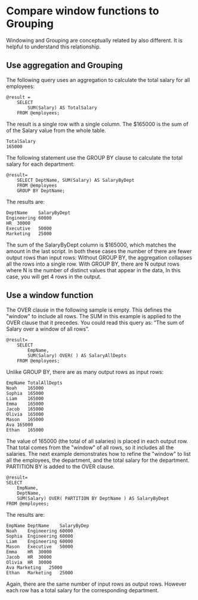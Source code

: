 # Compare window functions to Grouping

Windowing and Grouping are conceptually related by also different. It is helpful to understand this relationship.

## Use aggregation and Grouping

The following query uses an aggregation to calculate the total salary for all employees:

```
@result = 
    SELECT 
        SUM(Salary) AS TotalSalary
    FROM @employees;
```

The result is a single row with a single column. The $165000 is the sum of of the Salary value from the whole table.

```
TotalSalary
165000
```

The following statement use the GROUP BY clause to calculate the total salary for each department:

```
@result=
    SELECT DeptName, SUM(Salary) AS SalaryByDept
    FROM @employees
    GROUP BY DeptName;
```

The results are:

```
DeptName	SalaryByDept
Engineering	60000
HR	30000
Executive	50000
Marketing	25000
```

The sum of the SalaryByDept column is $165000, which matches the amount in the last script.
In both these cases the number of there are fewer output rows than input rows:
Without GROUP BY, the aggregation collapses all the rows into a single row.
With GROUP BY, there are N output rows where N is the number of distinct values that appear in the data, In this case, you will get 4 rows in the output.

## Use a window function

The OVER clause in the following sample is empty. This defines the "window" to include all rows. The SUM in this example is applied to the OVER clause that it precedes.
You could read this query as: “The sum of Salary over a window of all rows”.

```
@result=
    SELECT
        EmpName,
        SUM(Salary) OVER( ) AS SalaryAllDepts
    FROM @employees;
```

Unlike GROUP BY, there are as many output rows as input rows:

```
EmpName	TotalAllDepts
Noah	165000
Sophia	165000
Liam	165000
Emma	165000
Jacob	165000
Olivia	165000
Mason	165000
Ava	165000
Ethan	165000
```

The value of 165000 (the total of all salaries) is placed in each output row. That total comes from the "window" of all rows, so it includes all the salaries.
The next example demonstrates how to refine the "window" to list all the employees, the department, and the total salary for the department. PARTITION BY is added to the OVER clause.

```
@result=
SELECT
    EmpName, 
    DeptName,
    SUM(Salary) OVER( PARTITION BY DeptName ) AS SalaryByDept
FROM @employees;
```

The results are:

```
EmpName	DeptName	SalaryByDep
Noah	Engineering	60000
Sophia	Engineering	60000
Liam	Engineering	60000
Mason	Executive	50000
Emma	HR	30000
Jacob	HR	30000
Olivia	HR	30000
Ava	Marketing	25000
Ethan	Marketing	25000
```

Again, there are the same number of input rows as output rows. However each row has a total salary for the corresponding department.
